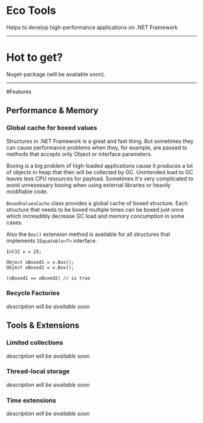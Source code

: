 # Eco ToolsHelps to develop high-performance applications on .NET Framework
----------
# Hot to get?Nuget-package (will be available soon).
----------
#Features## Performance & Memory### Global cache for boxed valuesStructures in .NET Framework is a great and fast thing. But sometimes they can сause performance problems when they, for example, are passed to methods that accepts only Object or interface parameters.Boxing is a big problem of high-loaded applications cause it produces a lot of objects in heap that then will be collected by GC. Unintended load to GC leaves less CPU resources for payload.Sometimes it's very complicated to avoid unnesessary boxing when using external libraries or heavily modifiable code.`BoxedValuesCache` class provides a global cache of boxed structure. Each structure that needs to be boxed multiple times can be boxed just once which increadibly decrease GC load and memory concumption in some cases.Also the `Box()` extension method is available for all structures that implements `IEquatable<T>` interface.```Int32 x = 25;Object xBoxed1 = x.Box();Object xBoxed2 = x.Box();(xBoxed1 == xBoxed2) // is true```### Recycle Factories*description will be available soon* ## Tools & Extensions ### Limited collections*description will be available soon*### Thread-local storage*description will be available soon*### Time extensions*description will be available soon*